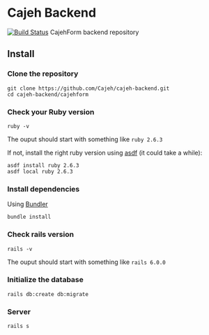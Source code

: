 

# Cajeh Backend
[![Build Status](https://semaphoreci.com/api/v1/jeduardo824/cajehform-back-end/branches/master/badge.svg)](https://semaphoreci.com/jeduardo824/cajehform-back-end)
CajehForm backend repository
## Install

### Clone the repository

```shell
git clone https://github.com/Cajeh/cajeh-backend.git
cd cajeh-backend/cajehform
```

### Check your Ruby version

```shell
ruby -v
```

The ouput should start with something like `ruby 2.6.3`

If not, install the right ruby version using [asdf](https://github.com/asdf-vm/asdf) (it could take a while):

```shell
asdf install ruby 2.6.3
asdf local ruby 2.6.3
```

### Install dependencies

Using [Bundler](https://github.com/bundler/bundler)

```shell
bundle install
```
### Check rails version
```shell
rails -v
```
The ouput should start with something like
`rails 6.0.0`

### Initialize the database

```shell
rails db:create db:migrate
```

### Server

```shell
rails s
```
